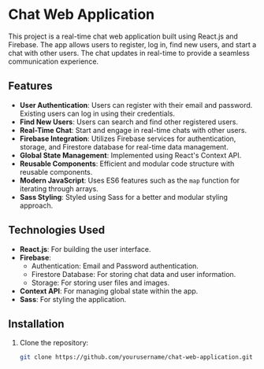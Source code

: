 # Chat Web Application

This project is a real-time chat web application built using React.js and Firebase. The app allows users to register, log in, find new users, and start a chat with other users. The chat updates in real-time to provide a seamless communication experience.

## Features

- **User Authentication**: Users can register with their email and password. Existing users can log in using their credentials.
- **Find New Users**: Users can search and find other registered users.
- **Real-Time Chat**: Start and engage in real-time chats with other users.
- **Firebase Integration**: Utilizes Firebase services for authentication, storage, and Firestore database for real-time data management.
- **Global State Management**: Implemented using React's Context API.
- **Reusable Components**: Efficient and modular code structure with reusable components.
- **Modern JavaScript**: Uses ES6 features such as the `map` function for iterating through arrays.
- **Sass Styling**: Styled using Sass for a better and modular styling approach.

## Technologies Used

- **React.js**: For building the user interface.
- **Firebase**:
  - Authentication: Email and Password authentication.
  - Firestore Database: For storing chat data and user information.
  - Storage: For storing user files and images.
- **Context API**: For managing global state within the app.
- **Sass**: For styling the application.

## Installation

1. Clone the repository:
   ```bash
   git clone https://github.com/yourusername/chat-web-application.git
   ```
